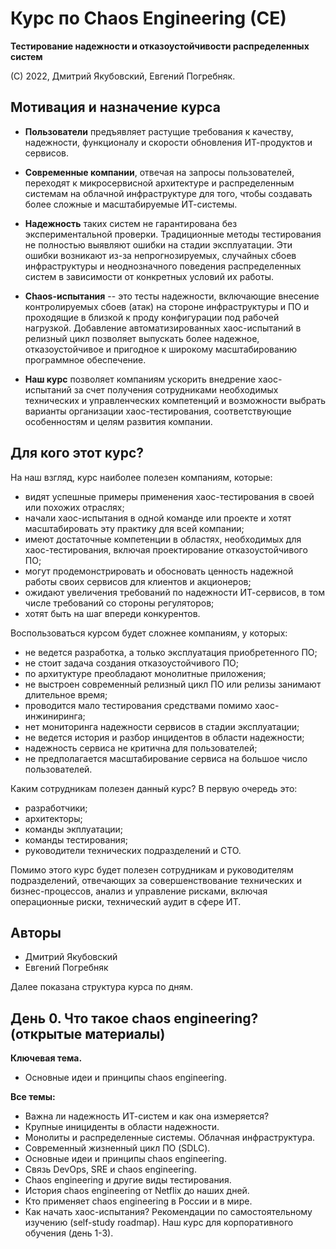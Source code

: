 # Курс по Chaos Engineering (CE)

**Тестирование надежности и отказоустойчивости распределенных систем**

(С) 2022, Дмитрий Якубовский, Евгений Погребняк.

## Мотивация и назначение курса

- **Пользователи** предъявляет растущие требования к качеству, надежности, функционалу 
  и скорости обновления ИТ-продуктов и сервисов.

- **Современные компании**, отвечая на запросы пользователей, переходят к микросервисной 
  архитектуре и распределенным системам на облачной инфраструктуре для того, чтобы создавать 
  более сложные и масштабируемые ИТ-системы.
  
- **Надежность** таких систем не гарантирована без экспериментальной проверки.
  Традиционные методы тестирования не полностью выявляют ошибки на стадии эксплуатации. 
  Эти ошибки возникают из-за непрогнозируемых, случайных сбоев инфраструктуры и неоднозначного поведения 
  распределенных систем в зависимости от конкретных условий их работы.
  
- **Chaos-испытания** -- это тесты надежности, включающие внесение контролируемых сбоев (атак)
  на стороне инфраструктуры и ПО и проходящие в близкой к проду конфигурации под рабочей нагрузкой. 
  Добавление автоматизированных хаос-испытаний в релизный цикл позволяет выпускать 
  более надежное, отказоустойчивое и пригодное к широкому масштабированию программное обеспечение.  
  
- **Наш курс** позволяет компаниям ускорить внедрение хаос-испытаний за счет получения сотрудниками 
  необходимых технических и управленческих компетенций и возможности выбрать варианты 
  организации хаос-тестирования, соответствующие особенностям и целям развития компании.

## Для кого этот курс?

На наш взгляд, курс наиболее полезен компаниям, которые:

- видят успешные примеры применения хаос-тестирования в своей или похожих отраслях; 
- начали хаос-испытания в одной команде или проекте и хотят масштабировать эту практику для всей компании;
- имеют достаточные компетенции в областях, необходимых для хаос-тестирования, включая проектирование отказоустойчивого ПО;
- могут продемонстрировать и обосновать ценность надежной работы своих сервисов для клиентов и акционеров;
- ожидают увеличения требований по надежности ИТ-сервисов, в том числе требований со стороны регуляторов; 
- хотят быть на шаг впереди конкурентов.  

Воспользоваться курсом будет сложнее компаниям, у которых:

- не ведется разработка, а только эксплуатация приобретенного ПО;
- не стоит задача создания отказоустойчивого ПО; 
- по архитуктуре преобладают монолитные приложения;  
- не выстроен современный релизный цикл ПО или релизы занимают длительное время; 
- проводится мало тестирования средствами помимо хаос-инжиниринга;
- нет мониторинга надежности сервисов в стадии эксплуатации;
- не ведется история и разбор инцидентов в области надежности;
- надежность сервиса не критична для пользователей;
- не предполагается масштабирование сервиса на большое число пользователей.

Каким сотрудникам полезен данный курс? В первую очередь это: 

- разработчики;
- архитекторы;
- команды экплуатации;
- команды тестирования;
- руководители технических подразделений и CTO.

Помимо этого курс будет полезен сотрудникам и руководителям подразделений, отвечающих за 
совершенствование технических и бизнес-процессов, анализ и управление рисками, включая 
операционные риски, технический аудит в сфере ИТ.

## Авторы

- Дмитрий Якубовский
- Евгений Погребняк 

Далее показана структура курса по дням.

## День 0. Что такое chaos engineering? (открытые материалы)

**Ключевая тема.**

- Основные идеи и принципы chaos engineering.

**Все темы:**

- Важна ли надежность ИТ-систем и как она измеряется?
- Крупные инициденты в области надежности.
- Монолиты и распределенные системы. Облачная инфраструктура.
- Современный жизненный цикл ПО (SDLC).
- Основные идеи и принципы chaos engineering.
- Связь DevOps, SRE и chaos engineering.
- Сhaos engineering и другие виды тестирования.
- История chaos engineering от Netflix до наших дней.
- Кто применяет chaos engineering в России и в мире.
- Как начать хаос-испытания? Рекомендации по самостоятельному изучению (self-study roadmap).
  Наш курс для корпоративного обучения (день 1-3).

